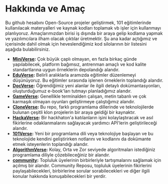 # Hakkında ve Amaç

Bu github hesabını Open-Source projeler geliştirmek, 101 eğitimlerinde kullanılacak materyalleri ve kaynak kodları toplamak vb işler için kullanmayı planlıyoruz. Amaçlarımızdan birisi iş dışında bir araya gelip kodlama yapmak ve yazılımcılara ilham olacak çıktılar üretmektir. Şu ana kadar açtığımız ve içerisinde dahil olmak için heveslendiğimiz kod silolarının bir listesini aşağıda bulabilirsiniz.

- __[MiniVerse](https://github.com/futureverseofficial/MiniVerse):__ Çok büyük çaplı olmayan, en fazla birkaç günde yapılabilecek, platform bağımsız, antrenman amaçlı ve kod kalite standartlarına uygun örneklerin depolandığı alandır.
- __[EduVerse](https://github.com/futureverseofficial/EduVerse):__ Belirli aralıklarla aramızda eğitimler düzenlemeyi düşünüyoruz. Bu eğitimler sırasında işlenen örneklerin toplandığı alandır.
- __[DocVerse](https://github.com/futureverseofficial/DocVerse):__ Öğrendiğimiz yeni alanlar ile ilgili detaylı dokümantasyonları, oluşturduğumuz e-book'ları tutmayı planladığımız alandır.
- __[GameVerse](https://github.com/futureverseofficial/GameVerse):__ Genellikle terminalden çalışan, metin tabanlı ve çok karmaşık olmayan oyunları geliştirmeye çalıştığımız alandır.
- __[CloneVerse](https://github.com/futureverseofficial/CloneVerse):__  Bu repo, farklı programlama dillerinde ve teknolojilerde bulunan çeşitli klon projelerin bir araya geldiği bir kaynaktır.
- __[HackaVerse](https://github.com/futureverseofficial/HackaVerse):__ Bir hackhaton'a katılanların işini kolaylaştıracak ve asıl fikirlerine odaklanmalarını sağlayacak yardımcı API'lerin geliştirileceği alandır.
- __[101Verse](https://github.com/thecoderverse/101Verse):__ Yeni bir programlama dili veya teknolojiye başlayan ve bu teknolojide kendini geliştirirken notlarını ve kodlarını da dokümante etmek isteyenlerin toplandığı alandır.
- __[AlgorithmVerse](https://github.com/thecoderverse/AlgorithmVerse):__ Kolay, Orta ve Zor seviyede algoritmaları istediğiniz programlama diliyle çözebileceğiniz bir alandır.
- __[community](https://github.com/futureverseofficial/101Verse):__ Topluluk üyelerinin birbirleriyle tartışmalarını sağlamak için açılmış bir alandır. Community Reposu, topluluk üyelerinin fikirlerini paylaşabilecekleri, birbirlerine sorular sorabilecekleri ve diğer ilgili konular hakkında konuşabilecekleri bir yerdir.
